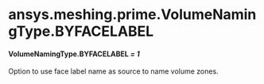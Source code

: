 # ansys.meshing.prime.VolumeNamingType.BYFACELABEL



#### VolumeNamingType.BYFACELABEL *= 1*

Option to use face label name as source to name volume zones.

<!-- !! processed by numpydoc !! -->
